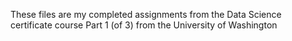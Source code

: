 These files are my completed assignments from the Data Science certificate course Part 1 (of 3) from the University of Washington

